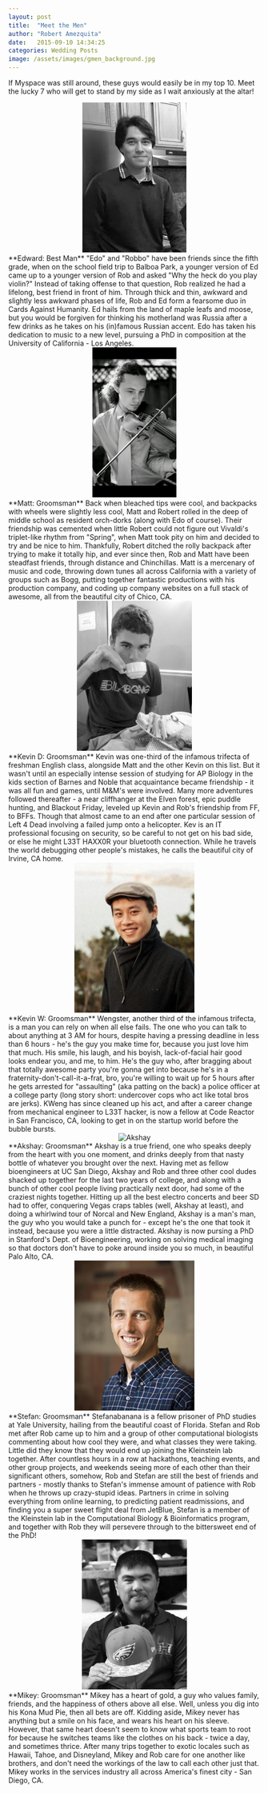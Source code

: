 ```yaml
---
layout: post
title:  "Meet the Men"
author: "Robert Amezquita"
date:   2015-09-10 14:34:25
categories: Wedding Posts
image: /assets/images/gmen_background.jpg
---
```


If Myspace was still around, these guys would easily be in my top 10. Meet the lucky 7 who will get to stand by my side as I wait anxiously at the altar!

<center><img src="/assets/page_images/groomsmen/edo.jpg" height="300" alt="edo"></center>
**Edward: Best Man**
"Edo" and "Robbo" have been friends since the fifth grade, when on the school field trip to Balboa Park, a younger version of Ed came up to a younger version of Rob and asked "Why the heck do you play violin?" Instead of taking offense to that question, Rob realized he had a lifelong, best friend in front of him. Through thick and thin, awkward and slightly less awkward phases of life, Rob and Ed form a fearsome duo in Cards Against Humanity. Ed hails from the land of maple leafs and moose, but you would be forgiven for thinking his motherland was Russia after a few drinks as he takes on his (in)famous Russian accent. Edo has taken his dedication to music to a new level, pursuing a PhD in composition at the University of California - Los Angeles.

<center><img src="/assets/page_images/groomsmen/matt.jpg" height="300" alt="Matt"></center>
**Matt: Groomsman**
Back when bleached tips were cool, and backpacks with wheels were slightly less cool, Matt and Robert rolled in the deep of middle school as resident orch-dorks (along with Edo of course). Their friendship was cemented when little Robert could not figure out Vivaldi's triplet-like rhythm from "Spring", when Matt took pity on him and decided to try and be nice to him. Thankfully, Robert ditched the rolly backpack after trying to make it totally hip, and ever since then, Rob and Matt have been steadfast friends, through distance and Chinchillas. Matt is a mercenary of music and code, throwing down tunes all across California with a variety of groups such as Bogg, putting together fantastic productions with his production company, and coding up company websites on a full stack of awesome, all from the beautiful city of Chico, CA.

<center><img src="/assets/page_images/groomsmen/kdick.jpg" height="300" alt="Kevin D"></center>
**Kevin D: Groomsman**
Kevin was one-third of the infamous trifecta of freshman English class, alongside Matt and the other Kevin on this list. But it wasn't until an especially intense session of studying for AP Biology in the kids section of Barnes and Noble that acquaintance became friendship - it was all fun and games, until M&M's were involved. Many more adventures followed thereafter - a near cliffhanger at the Elven forest, epic puddle hunting, and Blackout Friday, leveled up Kevin and Rob's friendship from FF, to BFFs. Though that almost came to an end after one particular session of Left 4 Dead involving a failed jump onto a helicopter. Kev is an IT professional focusing on security, so be careful to not get on his bad side, or else he might L33T HAXX0R your bluetooth connection. While he travels the world debugging other people's mistakes, he calls the beautiful city of Irvine, CA home.

<center><img src="/assets/page_images/groomsmen/kweng.jpg" height="300" alt="Kevin W"></center>
**Kevin W: Groomsman**
Wengster, another third of the infamous trifecta, is a man you can rely on when all else fails. The one who you can talk to about anything at 3 AM for hours, despite having a pressing deadline in less than 6 hours - he's the guy you make time for, because you just love him that much. His smile, his laugh, and his boyish, lack-of-facial hair good looks endear you, and me, to him. He's the guy who, after bragging about that totally awesome party you're gonna get into because he's in a fraternity-don't-call-it-a-frat, bro, you're willing to wait up for 5 hours after he gets arrested for "assaulting" (aka patting on the back) a police officer at a college party (long story short: undercover cops who act like total bros are jerks). KWeng has since cleaned up his act, and after a career change from mechanical engineer to L33T hacker, is now a fellow at Code Reactor in San Francisco, CA, looking to get in on the startup world before the bubble bursts.

<center><img src="/assets/page_images/groomsmen/akshay.png" height="300" alt="Akshay"></center>
**Akshay: Groomsman**
Akshay is a true friend, one who speaks deeply from the heart with you one moment, and drinks deeply from that nasty bottle of whatever you brought over the next. Having met as fellow bioengineers at UC San Diego, Akshay and Rob and three other cool dudes shacked up together for the last two years of college, and along with a bunch of other cool people living practically next door, had some of the craziest nights together. Hitting up all the best electro concerts and beer SD had to offer, conquering Vegas craps tables (well, Akshay at least), and doing a whirlwind tour of Norcal and New England, Akshay is a man's man, the guy who you would take a punch for - except he's the one that took it instead, because you were a little distracted. Akshay is now pursing a PhD in Stanford's Dept. of Bioengineering, working on solving medical imaging so that doctors don't have to poke around inside you so much, in beautiful Palo Alto, CA.

<center><img src="/assets/page_images/groomsmen/stefan.jpg" height="300" alt="Stefan"></center>
**Stefan: Groomsman**
Stefanabanana is a fellow prisoner of PhD studies at Yale University, hailing from the beautiful coast of Florida. Stefan and Rob met after Rob came up to him and a group of other computational biologists commenting about how cool they were, and what classes they were taking. Little did they know that they would end up joining the Kleinstein lab together. After countless hours in a row at hackathons, teaching events, and other group projects, and weekends seeing more of each other than their significant others, somehow, Rob and Stefan are still the best of friends and partners - mostly thanks to Stefan's immense amount of patience with Rob when he throws up crazy-stupid ideas. Partners in crime in solving everything from online learning, to predicting patient readmissions, and finding you a super sweet flight deal from JetBlue, Stefan is a member of the Kleinstein lab in the Computational Biology & Bioinformatics program, and together with Rob they will persevere through to the bittersweet end of the PhD!

<center><img src="/assets/page_images/groomsmen/mikey.jpg" height="300" alt="Mikey"></center>
**Mikey: Groomsman**
Mikey has a heart of gold, a guy who values family, friends, and the happiness of others above all else. Well, unless you dig into his Kona Mud Pie, then all bets are off. Kidding aside, Mikey never has anything but a smile on his face, and wears his heart on his sleeve. However, that same heart doesn't seem to know what sports team to root for because he switches teams like the clothes on his back - twice a day, and sometimes thrice. After many trips together to exotic locales such as Hawaii, Tahoe, and Disneyland, Mikey and Rob care for one another like brothers, and don't need the workings of the law to call each other just that. Mikey works in the services industry all across America's finest city - San Diego, CA.
